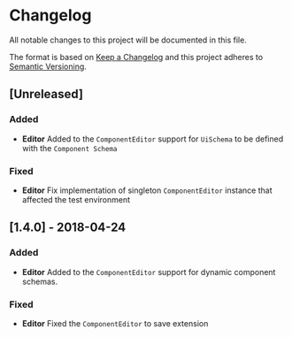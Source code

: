 # Changelog

All notable changes to this project will be documented in this file.

The format is based on [Keep a Changelog](http://keepachangelog.com/en/1.0.0/)
and this project adheres to [Semantic Versioning](http://semver.org/spec/v2.0.0.html).

## [Unreleased]

### Added

* **Editor** Added to the `ComponentEditor` support for `UiSchema` to be defined with the `Component Schema`

### Fixed

* **Editor** Fix implementation of singleton `ComponentEditor` instance that affected the test environment

## [1.4.0] - 2018-04-24

### Added

* **Editor** Added to the `ComponentEditor` support for dynamic component schemas.

### Fixed

* **Editor** Fixed the `ComponentEditor` to save extension